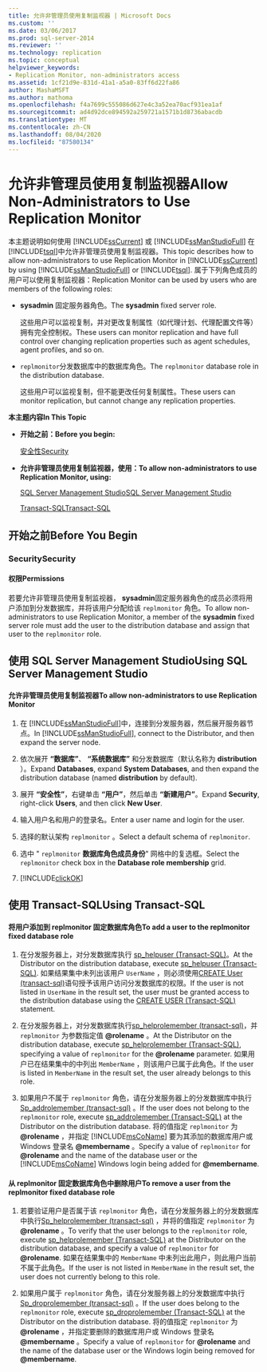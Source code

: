 ```yaml
---
title: 允许非管理员使用复制监视器 | Microsoft Docs
ms.custom: ''
ms.date: 03/06/2017
ms.prod: sql-server-2014
ms.reviewer: ''
ms.technology: replication
ms.topic: conceptual
helpviewer_keywords:
- Replication Monitor, non-administrators access
ms.assetid: 1cf21d9e-831d-41a1-a5a0-83ff6d22fa86
author: MashaMSFT
ms.author: mathoma
ms.openlocfilehash: f4a7699c555086d627e4c3a52ea70acf931ea1af
ms.sourcegitcommit: ad4d92dce894592a259721a1571b1d8736abacdb
ms.translationtype: MT
ms.contentlocale: zh-CN
ms.lasthandoff: 08/04/2020
ms.locfileid: "87580134"
---
```

# <a name="allow-non-administrators-to-use-replication-monitor"></a><span data-ttu-id="0be49-102">允许非管理员使用复制监视器</span><span class="sxs-lookup"><span data-stu-id="0be49-102">Allow Non-Administrators to Use Replication Monitor</span></span>
  <span data-ttu-id="0be49-103">本主题说明如何使用 [!INCLUDE[ssCurrent](../../../includes/sscurrent-md.md)] 或 [!INCLUDE[ssManStudioFull](../../../includes/ssmanstudiofull-md.md)] 在 [!INCLUDE[tsql](../../../includes/tsql-md.md)]中允许非管理员使用复制监视器。</span><span class="sxs-lookup"><span data-stu-id="0be49-103">This topic describes how to allow non-administrators to use Replication Monitor in [!INCLUDE[ssCurrent](../../../includes/sscurrent-md.md)] by using [!INCLUDE[ssManStudioFull](../../../includes/ssmanstudiofull-md.md)] or [!INCLUDE[tsql](../../../includes/tsql-md.md)].</span></span> <span data-ttu-id="0be49-104">属于下列角色成员的用户可以使用复制监视器：</span><span class="sxs-lookup"><span data-stu-id="0be49-104">Replication Monitor can be used by users who are members of the following roles:</span></span>  
  
-   <span data-ttu-id="0be49-105">**sysadmin** 固定服务器角色。</span><span class="sxs-lookup"><span data-stu-id="0be49-105">The **sysadmin** fixed server role.</span></span>  
  
     <span data-ttu-id="0be49-106">这些用户可以监视复制，并对更改复制属性（如代理计划、代理配置文件等）拥有完全控制权。</span><span class="sxs-lookup"><span data-stu-id="0be49-106">These users can monitor replication and have full control over changing replication properties such as agent schedules, agent profiles, and so on.</span></span>  
  
-   <span data-ttu-id="0be49-107">`replmonitor`分发数据库中的数据库角色。</span><span class="sxs-lookup"><span data-stu-id="0be49-107">The `replmonitor` database role in the distribution database.</span></span>  
  
     <span data-ttu-id="0be49-108">这些用户可以监视复制，但不能更改任何复制属性。</span><span class="sxs-lookup"><span data-stu-id="0be49-108">These users can monitor replication, but cannot change any replication properties.</span></span>  
  
 <span data-ttu-id="0be49-109">**本主题内容**</span><span class="sxs-lookup"><span data-stu-id="0be49-109">**In This Topic**</span></span>  
  
-   <span data-ttu-id="0be49-110">**开始之前：**</span><span class="sxs-lookup"><span data-stu-id="0be49-110">**Before you begin:**</span></span>  
  
     [<span data-ttu-id="0be49-111">安全性</span><span class="sxs-lookup"><span data-stu-id="0be49-111">Security</span></span>](#Security)  
  
-   <span data-ttu-id="0be49-112">**允许非管理员使用复制监视器，使用：**</span><span class="sxs-lookup"><span data-stu-id="0be49-112">**To allow non-administrators to use Replication Monitor, using:**</span></span>  
  
     [<span data-ttu-id="0be49-113">SQL Server Management Studio</span><span class="sxs-lookup"><span data-stu-id="0be49-113">SQL Server Management Studio</span></span>](#SSMSProcedure)  
  
     [<span data-ttu-id="0be49-114">Transact-SQL</span><span class="sxs-lookup"><span data-stu-id="0be49-114">Transact-SQL</span></span>](#TsqlProcedure)  
  
##  <a name="before-you-begin"></a><a name="BeforeYouBegin"></a> <span data-ttu-id="0be49-115">开始之前</span><span class="sxs-lookup"><span data-stu-id="0be49-115">Before You Begin</span></span>  
  
###  <a name="security"></a><a name="Security"></a> <span data-ttu-id="0be49-116">Security</span><span class="sxs-lookup"><span data-stu-id="0be49-116">Security</span></span>  
  
####  <a name="permissions"></a><a name="Permissions"></a> <span data-ttu-id="0be49-117">权限</span><span class="sxs-lookup"><span data-stu-id="0be49-117">Permissions</span></span>  
 <span data-ttu-id="0be49-118">若要允许非管理员使用复制监视器， **sysadmin**固定服务器角色的成员必须将用户添加到分发数据库，并将该用户分配给该 `replmonitor` 角色。</span><span class="sxs-lookup"><span data-stu-id="0be49-118">To allow non-administrators to use Replication Monitor, a member of the **sysadmin** fixed server role must add the user to the distribution database and assign that user to the `replmonitor` role.</span></span>  
  
##  <a name="using-sql-server-management-studio"></a><a name="SSMSProcedure"></a> <span data-ttu-id="0be49-119">使用 SQL Server Management Studio</span><span class="sxs-lookup"><span data-stu-id="0be49-119">Using SQL Server Management Studio</span></span>  
  
#### <a name="to-allow-non-administrators-to-use-replication-monitor"></a><span data-ttu-id="0be49-120">允许非管理员使用复制监视器</span><span class="sxs-lookup"><span data-stu-id="0be49-120">To allow non-administrators to use Replication Monitor</span></span>  
  
1.  <span data-ttu-id="0be49-121">在 [!INCLUDE[ssManStudioFull](../../../includes/ssmanstudiofull-md.md)]中，连接到分发服务器，然后展开服务器节点。</span><span class="sxs-lookup"><span data-stu-id="0be49-121">In [!INCLUDE[ssManStudioFull](../../../includes/ssmanstudiofull-md.md)], connect to the Distributor, and then expand the server node.</span></span>  
  
2.  <span data-ttu-id="0be49-122">依次展开 **“数据库”**、 **“系统数据库”** 和分发数据库（默认名称为 **distribution** ）。</span><span class="sxs-lookup"><span data-stu-id="0be49-122">Expand **Databases**, expand **System Databases**, and then expand the distribution database (named **distribution** by default).</span></span>  
  
3.  <span data-ttu-id="0be49-123">展开 **“安全性”**，右键单击 **“用户”**，然后单击 **“新建用户”**。</span><span class="sxs-lookup"><span data-stu-id="0be49-123">Expand **Security**, right-click **Users**, and then click **New User**.</span></span>  
  
4.  <span data-ttu-id="0be49-124">输入用户名和用户的登录名。</span><span class="sxs-lookup"><span data-stu-id="0be49-124">Enter a user name and login for the user.</span></span>  
  
5.  <span data-ttu-id="0be49-125">选择的默认架构 `replmonitor` 。</span><span class="sxs-lookup"><span data-stu-id="0be49-125">Select a default schema of `replmonitor`.</span></span>  
  
6.  <span data-ttu-id="0be49-126">选中 " `replmonitor` **数据库角色成员身份**" 网格中的复选框。</span><span class="sxs-lookup"><span data-stu-id="0be49-126">Select the `replmonitor` check box in the **Database role membership** grid.</span></span>  
  
7.  [!INCLUDE[clickOK](../../../includes/clickok-md.md)]  
  
##  <a name="using-transact-sql"></a><a name="TsqlProcedure"></a> <span data-ttu-id="0be49-127">使用 Transact-SQL</span><span class="sxs-lookup"><span data-stu-id="0be49-127">Using Transact-SQL</span></span>  
  
#### <a name="to-add-a-user-to-the-replmonitor-fixed-database-role"></a><span data-ttu-id="0be49-128">将用户添加到 replmonitor 固定数据库角色</span><span class="sxs-lookup"><span data-stu-id="0be49-128">To add a user to the replmonitor fixed database role</span></span>  
  
1.  <span data-ttu-id="0be49-129">在分发服务器上，对分发数据库执行 [sp_helpuser &#40;Transact-SQL&#41;](/sql/relational-databases/system-stored-procedures/sp-helpuser-transact-sql)。</span><span class="sxs-lookup"><span data-stu-id="0be49-129">At the Distributor on the distribution database, execute [sp_helpuser &#40;Transact-SQL&#41;](/sql/relational-databases/system-stored-procedures/sp-helpuser-transact-sql).</span></span> <span data-ttu-id="0be49-130">如果结果集中未列出该用户 `UserName` ，则必须使用[CREATE User &#40;transact-sql&#41;](/sql/t-sql/statements/create-user-transact-sql)语句授予该用户访问分发数据库的权限。</span><span class="sxs-lookup"><span data-stu-id="0be49-130">If the user is not listed in `UserName` in the result set, the user must be granted access to the distribution database using the [CREATE USER &#40;Transact-SQL&#41;](/sql/t-sql/statements/create-user-transact-sql) statement.</span></span>  
  
2.  <span data-ttu-id="0be49-131">在分发服务器上，对分发数据库执行[sp_helprolemember &#40;transact-sql&#41;](/sql/relational-databases/system-stored-procedures/sp-helprolemember-transact-sql)，并 `replmonitor` 为参数指定值 **@rolename** 。</span><span class="sxs-lookup"><span data-stu-id="0be49-131">At the Distributor on the distribution database, execute [sp_helprolemember &#40;Transact-SQL&#41;](/sql/relational-databases/system-stored-procedures/sp-helprolemember-transact-sql), specifying a value of `replmonitor` for the **@rolename** parameter.</span></span> <span data-ttu-id="0be49-132">如果用户已在结果集中的中列出 `MemberName` ，则该用户已属于此角色。</span><span class="sxs-lookup"><span data-stu-id="0be49-132">If the user is listed in `MemberName` in the result set, the user already belongs to this role.</span></span>  
  
3.  <span data-ttu-id="0be49-133">如果用户不属于 `replmonitor` 角色，请在分发服务器上的分发数据库中执行[Sp_addrolemember &#40;transact-sql&#41;](/sql/relational-databases/system-stored-procedures/sp-addrolemember-transact-sql) 。</span><span class="sxs-lookup"><span data-stu-id="0be49-133">If the user does not belong to the `replmonitor` role, execute [sp_addrolemember &#40;Transact-SQL&#41;](/sql/relational-databases/system-stored-procedures/sp-addrolemember-transact-sql) at the Distributor on the distribution database.</span></span> <span data-ttu-id="0be49-134">将的值指定 `replmonitor` 为 **@rolename** ，并指定 [!INCLUDE[msCoName](../../../includes/msconame-md.md)] 要为其添加的数据库用户或 Windows 登录名 **@membername** 。</span><span class="sxs-lookup"><span data-stu-id="0be49-134">Specify a value of `replmonitor` for **@rolename** and the name of the database user or the [!INCLUDE[msCoName](../../../includes/msconame-md.md)] Windows login being added for **@membername**.</span></span>  
  
#### <a name="to-remove-a-user-from-the-replmonitor-fixed-database-role"></a><span data-ttu-id="0be49-135">从 replmonitor 固定数据库角色中删除用户</span><span class="sxs-lookup"><span data-stu-id="0be49-135">To remove a user from the replmonitor fixed database role</span></span>  
  
1.  <span data-ttu-id="0be49-136">若要验证用户是否属于该 `replmonitor` 角色，请在分发服务器上的分发数据库中执行[Sp_helprolemember &#40;transact-sql&#41;](/sql/relational-databases/system-stored-procedures/sp-helprolemember-transact-sql) ，并将的值指定 `replmonitor` 为 **@rolename** 。</span><span class="sxs-lookup"><span data-stu-id="0be49-136">To verify that the user belongs to the `replmonitor` role, execute [sp_helprolemember &#40;Transact-SQL&#41;](/sql/relational-databases/system-stored-procedures/sp-helprolemember-transact-sql) at the Distributor on the distribution database, and specify a value of `replmonitor` for **@rolename**.</span></span> <span data-ttu-id="0be49-137">如果在结果集中的 `MemberName` 中未列出此用户，则此用户当前不属于此角色。</span><span class="sxs-lookup"><span data-stu-id="0be49-137">If the user is not listed in `MemberName` in the result set, the user does not currently belong to this role.</span></span>  
  
2.  <span data-ttu-id="0be49-138">如果用户属于 `replmonitor` 角色，请在分发服务器上的分发数据库中执行[Sp_droprolemember &#40;transact-sql&#41;](/sql/relational-databases/system-stored-procedures/sp-droprolemember-transact-sql) 。</span><span class="sxs-lookup"><span data-stu-id="0be49-138">If the user does belong to the `replmonitor` role, execute [sp_droprolemember &#40;Transact-SQL&#41;](/sql/relational-databases/system-stored-procedures/sp-droprolemember-transact-sql) at the Distributor on the distribution database.</span></span> <span data-ttu-id="0be49-139">将的值指定 `replmonitor` 为 **@rolename** ，并指定要删除的数据库用户或 Windows 登录名 **@membername** 。</span><span class="sxs-lookup"><span data-stu-id="0be49-139">Specify a value of `replmonitor` for **@rolename** and the name of the database user or the Windows login being removed for **@membername**.</span></span>  
  
  
